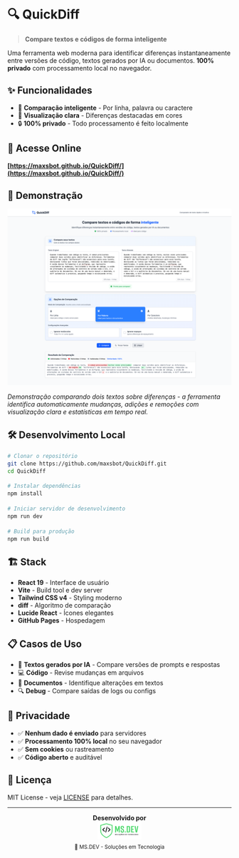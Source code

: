 # 🔍 QuickDiff

> **Compare textos e códigos de forma inteligente**

Uma ferramenta web moderna para identificar diferenças instantaneamente entre versões de código, textos gerados por IA ou documentos. **100% privado** com processamento local no navegador.

## ✨ Funcionalidades

- 🔄 **Comparação inteligente** - Por linha, palavra ou caractere
- 🎨 **Visualização clara** - Diferenças destacadas em cores
- 🔒 **100% privado** - Todo processamento é feito localmente

## 🚀 Acesse Online

**[https://maxsbot.github.io/QuickDiff/](https://maxsbot.github.io/QuickDiff/)**

## 📸 Demonstração

![QuickDiff em ação](quickdiff-demo-text-comparison.png)

*Demonstração comparando dois textos sobre diferenças - a ferramenta identifica automaticamente mudanças, adições e remoções com visualização clara e estatísticas em tempo real.*

## 🛠️ Desenvolvimento Local

```bash
# Clonar o repositório
git clone https://github.com/maxsbot/QuickDiff.git
cd QuickDiff

# Instalar dependências
npm install

# Iniciar servidor de desenvolvimento
npm run dev

# Build para produção
npm run build
```

## 🏗️ Stack

- **React 19** - Interface de usuário
- **Vite** - Build tool e dev server
- **Tailwind CSS v4** - Styling moderno
- **diff** - Algoritmo de comparação
- **Lucide React** - Ícones elegantes
- **GitHub Pages** - Hospedagem

## 📋 Casos de Uso

- 📝 **Textos gerados por IA** - Compare versões de prompts e respostas
- 💻 **Código** - Revise mudanças em arquivos
- 📄 **Documentos** - Identifique alterações em textos
- 🔍 **Debug** - Compare saídas de logs ou configs

## 🔐 Privacidade

- ✅ **Nenhum dado é enviado** para servidores
- ✅ **Processamento 100% local** no seu navegador
- ✅ **Sem cookies** ou rastreamento
- ✅ **Código aberto** e auditável

## 📄 Licença

MIT License - veja [LICENSE](LICENSE) para detalhes.

---

<div align="center">
  <strong>Desenvolvido por</strong><br>
  <a href="https://ms.dev" target="_blank">
    <img src="public/MS.DEV.png" alt="MS.DEV - Soluções em Tecnologia" height="40">
  </a>
  <br>
  <sub>🚀 MS.DEV - Soluções em Tecnologia</sub>
</div>

